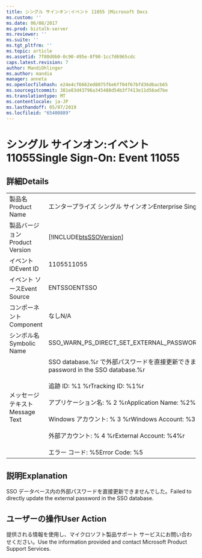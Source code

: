 ```yaml
---
title: シングル サインオン:イベント 11055 |Microsoft Docs
ms.custom: ''
ms.date: 06/08/2017
ms.prod: biztalk-server
ms.reviewer: ''
ms.suite: ''
ms.tgt_pltfrm: ''
ms.topic: article
ms.assetid: 7f80d0b0-0c90-495e-8f90-1cc7d6965cdc
caps.latest.revision: 7
author: MandiOhlinger
ms.author: mandia
manager: anneta
ms.openlocfilehash: e24e4cf6662ed8075f6e6ff04f67bfd36d6acb65
ms.sourcegitcommit: 381e83d43796a345488d54b3f7413e11d56ad7be
ms.translationtype: MT
ms.contentlocale: ja-JP
ms.lasthandoff: 05/07/2019
ms.locfileid: "65400889"
---
```

# <a name="single-sign-on-event-11055"></a><span data-ttu-id="c9bd8-102">シングル サインオン:イベント 11055</span><span class="sxs-lookup"><span data-stu-id="c9bd8-102">Single Sign-On: Event 11055</span></span>
## <a name="details"></a><span data-ttu-id="c9bd8-103">詳細</span><span class="sxs-lookup"><span data-stu-id="c9bd8-103">Details</span></span>  
  
|                 |                                                                                                                                                                                                                                         |
|-----------------|-----------------------------------------------------------------------------------------------------------------------------------------------------------------------------------------------------------------------------------------|
|  <span data-ttu-id="c9bd8-104">製品名</span><span class="sxs-lookup"><span data-stu-id="c9bd8-104">Product Name</span></span>   |                                                                                                        <span data-ttu-id="c9bd8-105">エンタープライズ シングル サインオン</span><span class="sxs-lookup"><span data-stu-id="c9bd8-105">Enterprise Single Sign-On</span></span>                                                                                                        |
| <span data-ttu-id="c9bd8-106">製品バージョン</span><span class="sxs-lookup"><span data-stu-id="c9bd8-106">Product Version</span></span> |                                                                                       [!INCLUDE[btsSSOVersion](../includes/btsssoversion-md.md)]                                                                                        |
|    <span data-ttu-id="c9bd8-107">イベント ID</span><span class="sxs-lookup"><span data-stu-id="c9bd8-107">Event ID</span></span>     |                                                                                                                  <span data-ttu-id="c9bd8-108">11055</span><span class="sxs-lookup"><span data-stu-id="c9bd8-108">11055</span></span>                                                                                                                  |
|  <span data-ttu-id="c9bd8-109">イベント ソース</span><span class="sxs-lookup"><span data-stu-id="c9bd8-109">Event Source</span></span>   |                                                                                                                 <span data-ttu-id="c9bd8-110">ENTSSO</span><span class="sxs-lookup"><span data-stu-id="c9bd8-110">ENTSSO</span></span>                                                                                                                  |
|    <span data-ttu-id="c9bd8-111">コンポーネント</span><span class="sxs-lookup"><span data-stu-id="c9bd8-111">Component</span></span>    |                                                                                                                   <span data-ttu-id="c9bd8-112">なし</span><span class="sxs-lookup"><span data-stu-id="c9bd8-112">N/A</span></span>                                                                                                                   |
|  <span data-ttu-id="c9bd8-113">シンボル名</span><span class="sxs-lookup"><span data-stu-id="c9bd8-113">Symbolic Name</span></span>  |                                                                                                <span data-ttu-id="c9bd8-114">SSO_WARN_PS_DIRECT_SET_EXTERNAL_PASSWORD</span><span class="sxs-lookup"><span data-stu-id="c9bd8-114">SSO_WARN_PS_DIRECT_SET_EXTERNAL_PASSWORD</span></span>                                                                                                 |
|  <span data-ttu-id="c9bd8-115">メッセージ テキスト</span><span class="sxs-lookup"><span data-stu-id="c9bd8-115">Message Text</span></span>   | <span data-ttu-id="c9bd8-116">SSO database.%r で外部パスワードを直接更新できませんでした。</span><span class="sxs-lookup"><span data-stu-id="c9bd8-116">Failed to directly update the external password in the SSO database.%r</span></span><br /><br /> <span data-ttu-id="c9bd8-117">追跡 ID: %1 %r</span><span class="sxs-lookup"><span data-stu-id="c9bd8-117">Tracking ID: %1%r</span></span><br /><br /> <span data-ttu-id="c9bd8-118">アプリケーション名: % 2 %r</span><span class="sxs-lookup"><span data-stu-id="c9bd8-118">Application Name: %2%r</span></span><br /><br /> <span data-ttu-id="c9bd8-119">Windows アカウント: % 3 %r</span><span class="sxs-lookup"><span data-stu-id="c9bd8-119">Windows Account: %3%r</span></span><br /><br /> <span data-ttu-id="c9bd8-120">外部アカウント: % 4 %r</span><span class="sxs-lookup"><span data-stu-id="c9bd8-120">External Account: %4%r</span></span><br /><br /> <span data-ttu-id="c9bd8-121">エラー コード: %5</span><span class="sxs-lookup"><span data-stu-id="c9bd8-121">Error Code: %5</span></span> |
  
## <a name="explanation"></a><span data-ttu-id="c9bd8-122">説明</span><span class="sxs-lookup"><span data-stu-id="c9bd8-122">Explanation</span></span>  
 <span data-ttu-id="c9bd8-123">SSO データベース内の外部パスワードを直接更新できませんでした。</span><span class="sxs-lookup"><span data-stu-id="c9bd8-123">Failed to directly update the external password in the SSO database.</span></span>  
  
## <a name="user-action"></a><span data-ttu-id="c9bd8-124">ユーザーの操作</span><span class="sxs-lookup"><span data-stu-id="c9bd8-124">User Action</span></span>  
 <span data-ttu-id="c9bd8-125">提供される情報を使用し、マイクロソフト製品サポート サービスにお問い合わせください。</span><span class="sxs-lookup"><span data-stu-id="c9bd8-125">Use the information provided and contact Microsoft Product Support Services.</span></span>